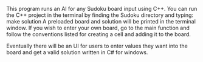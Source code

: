 This program runs an AI for any Sudoku board input using C++. You can run the C++ project in the terminal by finding the Sudoku directory and typing: make solution
A preloaded board and solution will be printed in the terminal window. If you wish to enter your own board, go to the main function and follow the conventions listed for 
creating a cell and adding it to the board.

Eventually there will be an UI for users to enter values they want into the board and get a valid solution written in C# for windows.